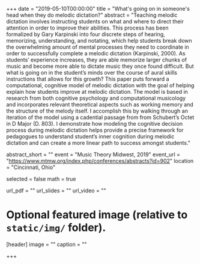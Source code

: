 +++
date = "2019-05-10T00:00:00"
title = "What's going on in someone's head when they do melodic dictation?"
abstract = "Teaching melodic dictation involves instructing students on what and where to direct their attention in order to improve their abilities. This process has been formalized by Gary Karpinski into four discrete steps of hearing, memorizing, understanding, and notating, which help students break down the overwhelming amount of mental processes they need to coordinate in order to successfully complete a melodic dictation (Karpinski, 2000). As students’ experience increases, they are able memorize larger chunks of music and become more able to dictate music they once found difficult. But what is going on in the student’s minds over the course of aural skills instructions that allows for this growth? This paper puts forward a computational, cognitive model of melodic dictation with the goal of helping explain how students improve at melodic dictation. The model is based in research from both cognitive psychology and computational musicology and incorporates relevant theoretical aspects such as working memory and the structure of the melody itself. I accomplish this by walking through an iteration of the model using a cadential passage from  from Schubert’s Octet in D Major (D. 803). I demonstrate how modeling the cognitive decision process during melodic dictation helps provide a precise framework for pedagogues to understand student’s  inner cognition during melodic dictation and can create a more linear path to success amongst students."

abstract_short = ""
event = "Music Theory Midwest, 2019"
event_url = "https://www.mtmw.org/index.php/conferences/abstracts?id=902"
location = "Cincinnati, Ohio"

selected = false
math = true

url_pdf = ""
url_slides = ""
url_video = ""

# Optional featured image (relative to `static/img/` folder).
[header]
image = ""
caption = ""

+++


